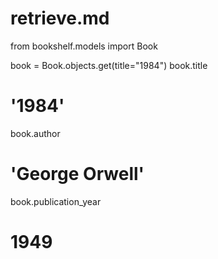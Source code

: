 # retrieve.md

from bookshelf.models import Book

book = Book.objects.get(title="1984")
book.title
# '1984'
book.author
# 'George Orwell'
book.publication_year
# 1949
